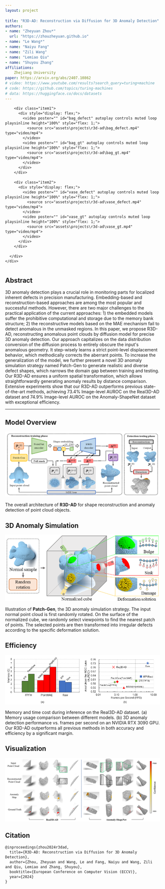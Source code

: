 ```yaml
---
layout: project

title: "R3D-AD: Reconstruction via Diffusion for 3D Anomaly Detection"
authors:
- name: "Zheyuan Zhou*"
  url: "https://zhouzheyuan.github.io"
- name: "Le Wang*"
- name: "Naiyu Fang"
- name: "Zili Wang"
- name: "Lemiao Qiu"
- name: "Shuyou Zhang"
affiliations:
    Zhejiang University
paper: https://arxiv.org/abs/2407.10862
# video: https://www.youtube.com/results?search_query=turing+machine
# code: https://github.com/topics/turing-machines
# data: https://huggingface.co/docs/datasets
---
```


<section class="hero is-light is-small">
  <div class="hero-body">
    <div class="container">
      <div id="results-carousel" class="carousel results-carousel">
        
        <div class="item1">
          <div style="display: flex;">
            <video poster="" id="bag_defect" autoplay controls muted loop playsinline height="100%" style="flex: 1;">
              <source src="assets\projects\r3d-ad\bag_defect.mp4" type="video/mp4">
            </video>
            <video poster="" id="bag_gt" autoplay controls muted loop playsinline height="100%" style="flex: 1;">
              <source src="assets\projects\r3d-ad\bag_gt.mp4" type="video/mp4">
            </video>
          </div>
        </div>

        <div class="item2">
          <div style="display: flex;">
            <video poster="" id="vase_defect" autoplay controls muted loop playsinline height="100%" style="flex: 1;">
              <source src="assets\projects\r3d-ad\vase_defect.mp4" type="video/mp4">
            </video>
            <video poster="" id="vase_gt" autoplay controls muted loop playsinline height="100%" style="flex: 1;">
              <source src="assets\projects\r3d-ad\vase_gt.mp4" type="video/mp4">
            </video>
          </div>
        </div>

      </div>
    </div>
  </div>
</section>


<!-- Using HTML to center the abstract -->
<div class="columns is-centered has-text-centered">
<div class="column is-four-fifths">
<h2>Abstract</h2>
<div class="content has-text-justified">
3D anomaly detection plays a crucial role in monitoring parts for localized inherent defects in precision manufacturing.
Embedding-based and reconstruction-based approaches are among the most popular and successful methods.
However, there are two major challenges to the practical application of the current approaches: 
1) the embedded models suffer the prohibitive computational and storage due to the memory bank structure; 
2) the reconstructive models based on the MAE mechanism fail to detect anomalous in the unmasked regions.
In this paper, we propose R3D-AD, reconstructing anomalous point clouds by diffusion model for precise 3D anomaly detection. 
Our approach capitalizes on the data distribution conversion of the diffusion process to entirely obscure the input's anomalous geometry.
It step-wisely learns a strict point-level displacement behavior, which methodically corrects the aberrant points. 
To increase the generalization of the model, we further present a novel 3D anomaly simulation strategy named Patch-Gen to generate realistic and diverse defect shapes, which narrows the domain gap between training and testing.
Our R3D-AD ensures a uniform spatial transformation, which allows straightforwardly generating anomaly results by distance comparison.
Extensive experiments show that our R3D-AD outperforms previous state-of-the-art methods, achieving 73.4% Image-level AUROC on the Real3D-AD dataset and 74.9% Image-level AUROC on the Anomaly-ShapeNet dataset with exceptional efficiency.
</div>
</div>
</div>

---

<!-- > Note: This is an example of a Jekyll-based project website template: [Github link](https://github.com/shunzh/project_website). -->

## Model Overview
![archi](assets\images\covers\r3d-ad.png)

The overall architecture of **R3D-AD** for shape reconstruction and anomaly detection of point cloud objects.

## 3D Anomaly Simulation
![patch](assets\projects\r3d-ad\patch.png)

Illustration of **Patch-Gen**, the 3D anomaly simulation strategy. 
The input normal point cloud is first randomly rotated. 
On the surface of the normalized cube, we randomly select viewpoints to find the nearest patch of points. 
The selected points are then transformed into irregular defects according to the specific deformation solution.

## Efficiency
![cost](assets\projects\r3d-ad\cost.png)

Memory and time cost during inference on the Real3D-AD dataset. 
(a) Memory usage comparison between different models. 
(b) 3D anomaly detection performance vs. frames per second on an NVIDIA RTX 3090 GPU. 
Our R3D-AD outperforms all previous methods in both accuracy and efficiency by a significant margin.

## Visualization
![vis](assets\projects\r3d-ad\vis.jpg)

## Citation
```
@inproceedings{zhou2024r3dad,
  title={R3D-AD: Reconstruction via Diffusion for 3D Anomaly Detection},
  author={Zhou, Zheyuan and Wang, Le and Fang, Naiyu and Wang, Zili and Qiu, Lemiao and Zhang, Shuyou},
  booktitle={European Conference on Computer Vision (ECCV)},
  year={2024}
}
```